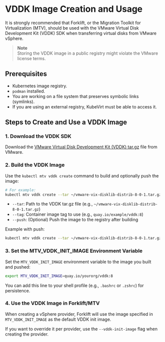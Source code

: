 # VDDK Image Creation and Usage

It is strongly recommended that Forklift, or the Migration Toolkit for Virtualization (MTV), should be used with the VMware Virtual Disk Development Kit (VDDK) SDK when transferring virtual disks from VMware vSphere.

> **Note**  
> Storing the VDDK image in a public registry might violate the VMware license terms.

## Prerequisites

- Kubernetes image registry.
- `podman` installed.
- You are working on a file system that preserves symbolic links (symlinks).
- If you are using an external registry, KubeVirt must be able to access it.

## Steps to Create and Use a VDDK Image

### 1. Download the VDDK SDK

Download the [VMware Virtual Disk Development Kit (VDDK) tar.gz](https://developer.vmware.com/web/sdk/8.0/vddk) file from VMware.

### 2. Build the VDDK Image

Use the `kubectl mtv vddk create` command to build and optionally push the image:

```bash
# For example:
kubectl mtv vddk create --tar ~/vmware-vix-disklib-distrib-8-0-1.tar.gz --tag quay.io/example/vddk:8
```

- `--tar`: Path to the VDDK tar.gz file (e.g., `~/vmware-vix-disklib-distrib-8-0-1.tar.gz`)
- `--tag`: Container image tag to use (e.g., `quay.io/example/vddk:8`)
- `--push`: (Optional) Push the image to the registry after building

Example with push:

```bash
kubectl mtv vddk create --tar ~/vmware-vix-disklib-distrib-8-0-1.tar.gz --tag quay.io/example/vddk:8 --push
```

### 3. Set the MTV_VDDK_INIT_IMAGE Environment Variable

Set the `MTV_VDDK_INIT_IMAGE` environment variable to the image you built and pushed:

```bash
export MTV_VDDK_INIT_IMAGE=quay.io/yourorg/vddk:8
```

You can add this line to your shell profile (e.g., `.bashrc` or `.zshrc`) for persistence.

### 4. Use the VDDK Image in Forklift/MTV

When creating a vSphere provider, Forklift will use the image specified in `MTV_VDDK_INIT_IMAGE` as the default VDDK init image.

If you want to override it per provider, use the `--vddk-init-image` flag when creating the provider.
